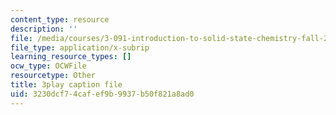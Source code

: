 ```yaml
---
content_type: resource
description: ''
file: /media/courses/3-091-introduction-to-solid-state-chemistry-fall-2018/3230dcf74cafef9b9937b50f821a8ad0_9SvAZgd0J_A.srt
file_type: application/x-subrip
learning_resource_types: []
ocw_type: OCWFile
resourcetype: Other
title: 3play caption file
uid: 3230dcf7-4caf-ef9b-9937-b50f821a8ad0
---
```

